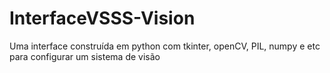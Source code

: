 # InterfaceVSSS-Vision
Uma interface construída em python com tkinter, openCV, PIL, numpy e etc para configurar um sistema de visão
